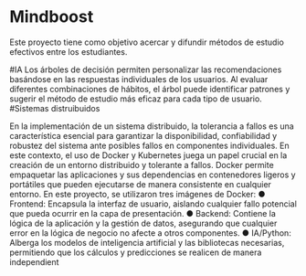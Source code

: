 # Mindboost
Este proyecto tiene como objetivo acercar y difundir métodos de estudio efectivos entre los estudiantes.

#IA
Los árboles de decisión permiten personalizar las recomendaciones basándose en las respuestas individuales de los usuarios. Al evaluar diferentes combinaciones de hábitos, el árbol puede identificar patrones y sugerir el método de estudio más eficaz para cada tipo de usuario.
#Sistemas distruibuidos

En la implementación de un sistema distribuido, la tolerancia a fallos es una característica esencial para garantizar la disponibilidad, confiabilidad y robustez del sistema ante posibles
fallos en componentes individuales. En este contexto, el uso de Docker y Kubernetes juega un papel crucial en la creación de un entorno distribuido y tolerante a fallos.
Docker permite empaquetar las aplicaciones y sus dependencias en contenedores ligeros y portátiles que pueden ejecutarse de manera consistente en cualquier entorno. En este proyecto, se utilizaron tres imágenes de Docker:
● Frontend: Encapsula la interfaz de usuario, aislando
cualquier fallo potencial que pueda ocurrir en la capa de
presentación.
● Backend: Contiene la lógica de la aplicación y la gestión
de datos, asegurando que cualquier error en la lógica de negocio
no afecte a otros componentes.
● IA/Python: Alberga los modelos de inteligencia artificial
y las bibliotecas necesarias, permitiendo que los cálculos y
predicciones se realicen de manera independient
